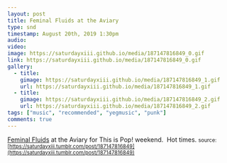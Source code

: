 ```yaml
---
layout: post
title: Feminal Fluids at the Aviary
type: snd
timestamp: August 20th, 2019 1:30pm
audio: 
video: 
image: https://saturdayxiii.github.io/media/187147816849_0.gif
link: https://saturdayxiii.github.io/media/187147816849_0.gif
gallery:
  - title: 
    gimage: https://saturdayxiii.github.io/media/187147816849_1.gif
    url: https://saturdayxiii.github.io/media/187147816849_1.gif
  - title: 
    gimage: https://saturdayxiii.github.io/media/187147816849_2.gif
    url: https://saturdayxiii.github.io/media/187147816849_2.gif
tags: ["music", "recommended", "yegmusic", "punk"]
comments: true
---
```

[Feminal Fluids](https://feminalfluids.bandcamp.com) at the Aviary for This is Pop! weekend.  Hot times.
<small>source: [https://saturdayxiii.tumblr.com/post/187147816849](https://saturdayxiii.tumblr.com/post/187147816849)</small>